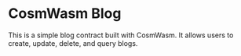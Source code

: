# CosmWasm Blog

This is a simple blog contract built with CosmWasm. It allows users to create, update, delete, and query blogs.
